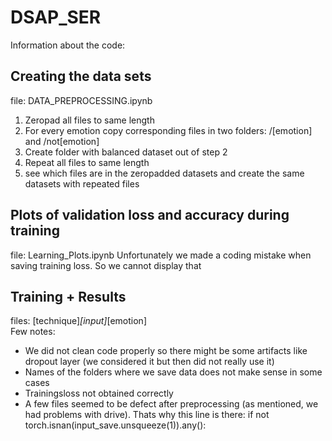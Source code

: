 # DSAP_SER
Information about the code: 
## Creating the data sets
file: DATA_PREPROCESSING.ipynb
1. Zeropad all files to same length
2. For every emotion copy corresponding files in two folders: /[emotion] and /not[emotion]
3. Create folder with balanced dataset out of step 2
4. Repeat all files to same length
5. see which files are in the zeropadded datasets and create the same datasets with repeated files
## Plots of validation loss and accuracy during training
file: Learning_Plots.ipynb
Unfortunately we made a coding mistake when saving training loss. So we cannot display that
## Training + Results
files: [technique]_[input]_[emotion]  
Few notes:
*  We did not clean code properly so there might be some artifacts like dropout layer (we considered it but then did not really use it)
*  Names of the folders where we save data does not make sense in some cases
*  Trainingsloss not obtained correctly
*  A few files seemed to be defect after preprocessing (as mentioned, we had problems with drive). Thats why this line is there: if not torch.isnan(input_save.unsqueeze(1)).any():

